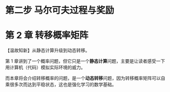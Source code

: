 # 第二步 马尔可夫过程与奖励

# 第 2 章 转移概率矩阵

【温故知新】从静态计算升级到动态转移。

第 1 章讲到了一个概率问题，但它只是一个**静态计算**问题，主要是让读者感受一下用计算机（代码）模拟实际环境的威力。

而本章将会介绍转移概率的问题，是一个**动态转移**问题，因为转移概率矩阵可以自乘很多次而达到平稳状态，这也是强化学习的数学基础。

